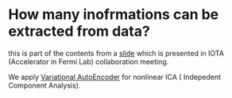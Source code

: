 # How many inofrmations can be extracted from data?

this is part of the contents from a [slide](MLdecoherence1.pdf) which is presented in IOTA (Accelerator in Fermi Lab) collaboration meeting.

We apply [Variational AutoEncoder](../PaperReview/2014_VAE.ipynb) for nonlinear ICA ( Indepedent Component Analysis).
